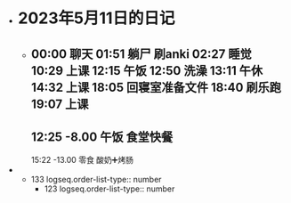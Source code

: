 - # 2023年5月11日的日记
	- 00:00
	  聊天
	  01:51
	  躺尸
	  刷anki
	  02:27
	  睡觉
	  10:29
	  上课
	  12:15
	  午饭
	  12:50
	  洗澡
	  13:11
	  午休
	  14:32
	  上课
	  18:05
	  回寝室准备文件 
	  18:40
	  刷乐跑
	  19:07
	  上课 
	  ---
	  12:25
	  -8.00
	  午饭
	  食堂快餐
	  --
	  15:22
	  -13.00
	  零食
	  酸奶➕烤肠
-
	- 133
	  logseq.order-list-type:: number
		- 123
		  logseq.order-list-type:: number